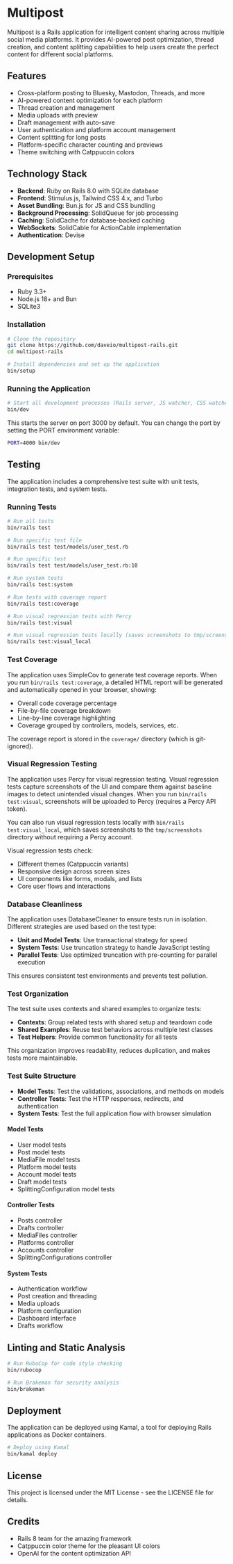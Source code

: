 # Multipost

Multipost is a Rails application for intelligent content sharing across multiple social media platforms. It provides AI-powered post optimization, thread creation, and content splitting capabilities to help users create the perfect content for different social platforms.

## Features

- Cross-platform posting to Bluesky, Mastodon, Threads, and more
- AI-powered content optimization for each platform
- Thread creation and management
- Media uploads with preview
- Draft management with auto-save
- User authentication and platform account management
- Content splitting for long posts
- Platform-specific character counting and previews
- Theme switching with Catppuccin colors

## Technology Stack

- **Backend**: Ruby on Rails 8.0 with SQLite database
- **Frontend**: Stimulus.js, Tailwind CSS 4.x, and Turbo
- **Asset Bundling**: Bun.js for JS and CSS bundling
- **Background Processing**: SolidQueue for job processing
- **Caching**: SolidCache for database-backed caching
- **WebSockets**: SolidCable for ActionCable implementation
- **Authentication**: Devise

## Development Setup

### Prerequisites

- Ruby 3.3+
- Node.js 18+ and Bun
- SQLite3

### Installation

```bash
# Clone the repository
git clone https://github.com/daveio/multipost-rails.git
cd multipost-rails

# Install dependencies and set up the application
bin/setup
```

### Running the Application

```bash
# Start all development processes (Rails server, JS watcher, CSS watcher)
bin/dev
```

This starts the server on port 3000 by default. You can change the port by setting the PORT environment variable:

```bash
PORT=4000 bin/dev
```

## Testing

The application includes a comprehensive test suite with unit tests, integration tests, and system tests.

### Running Tests

```bash
# Run all tests
bin/rails test

# Run specific test file
bin/rails test test/models/user_test.rb

# Run specific test
bin/rails test test/models/user_test.rb:10

# Run system tests
bin/rails test:system

# Run tests with coverage report
bin/rails test:coverage

# Run visual regression tests with Percy
bin/rails test:visual

# Run visual regression tests locally (saves screenshots to tmp/screenshots)
bin/rails test:visual_local
```

### Test Coverage

The application uses SimpleCov to generate test coverage reports. When you run `bin/rails test:coverage`, a detailed HTML report will be generated and automatically opened in your browser, showing:

- Overall code coverage percentage
- File-by-file coverage breakdown
- Line-by-line coverage highlighting
- Coverage grouped by controllers, models, services, etc.

The coverage report is stored in the `coverage/` directory (which is git-ignored).

### Visual Regression Testing

The application uses Percy for visual regression testing. Visual regression tests capture screenshots of the UI and compare them against baseline images to detect unintended visual changes. When you run `bin/rails test:visual`, screenshots will be uploaded to Percy (requires a Percy API token).

You can also run visual regression tests locally with `bin/rails test:visual_local`, which saves screenshots to the `tmp/screenshots` directory without requiring a Percy account.

Visual regression tests check:

- Different themes (Catppuccin variants)
- Responsive design across screen sizes
- UI components like forms, modals, and lists
- Core user flows and interactions

### Database Cleanliness

The application uses DatabaseCleaner to ensure tests run in isolation. Different strategies are used based on the test type:

- **Unit and Model Tests**: Use transactional strategy for speed
- **System Tests**: Use truncation strategy to handle JavaScript testing
- **Parallel Tests**: Use optimized truncation with pre-counting for parallel execution

This ensures consistent test environments and prevents test pollution.

### Test Organization

The test suite uses contexts and shared examples to organize tests:

- **Contexts**: Group related tests with shared setup and teardown code
- **Shared Examples**: Reuse test behaviors across multiple test classes
- **Test Helpers**: Provide common functionality for all tests

This organization improves readability, reduces duplication, and makes tests more maintainable.

### Test Suite Structure

- **Model Tests**: Test the validations, associations, and methods on models
- **Controller Tests**: Test the HTTP responses, redirects, and authentication
- **System Tests**: Test the full application flow with browser simulation

#### Model Tests
- User model tests
- Post model tests
- MediaFile model tests
- Platform model tests
- Account model tests
- Draft model tests
- SplittingConfiguration model tests

#### Controller Tests
- Posts controller
- Drafts controller
- MediaFiles controller
- Platforms controller
- Accounts controller
- SplittingConfigurations controller

#### System Tests
- Authentication workflow
- Post creation and threading
- Media uploads
- Platform configuration
- Dashboard interface
- Drafts workflow

## Linting and Static Analysis

```bash
# Run RuboCop for code style checking
bin/rubocop

# Run Brakeman for security analysis
bin/brakeman
```

## Deployment

The application can be deployed using Kamal, a tool for deploying Rails applications as Docker containers.

```bash
# Deploy using Kamal
bin/kamal deploy
```

## License

This project is licensed under the MIT License - see the LICENSE file for details.

## Credits

- Rails 8 team for the amazing framework
- Catppuccin color theme for the pleasant UI colors
- OpenAI for the content optimization API

